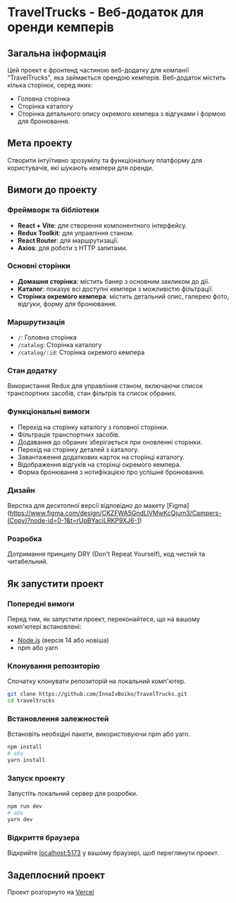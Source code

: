 # TravelTrucks - Веб-додаток для оренди кемперів

## Загальна інформація

Цей проект є фронтенд частиною веб-додатку для компанії "TravelTrucks", яка
займається орендою кемперів. Веб-додаток містить кілька сторінок, серед яких:

- Головна сторінка
- Сторінка каталогу
- Сторінка детального опису окремого кемпера з відгуками і формою для
  бронювання.

## Мета проекту

Створити інтуїтивно зрозумілу та функціональну платформу для користувачів, які
шукають кемпери для оренди.

## Вимоги до проекту

### Фреймворк та бібліотеки

- **React + Vite**: для створення компонентного інтерфейсу.
- **Redux Toolkit**: для управління станом.
- **React Router**: для маршрутизації.
- **Axios**: для роботи з HTTP запитами.

### Основні сторінки

- **Домашня сторінка**: містить банер з основним закликом до дії.
- **Каталог**: показує всі доступні кемпери з можливістю фільтрації.
- **Сторінка окремого кемпера**: містить детальний опис, галерею фото, відгуки,
  форму для бронювання.

### Маршрутизація

- `/`: Головна сторінка
- `/catalog`: Сторінка каталогу
- `/catalog/:id`: Сторінка окремого кемпера

### Стан додатку

Використання Redux для управління станом, включаючи список транспортних засобів,
стан фільтрів та список обраних.

### Функціональні вимоги

- Перехід на сторінку каталогу з головної сторінки.
- Фільтрація транспортних засобів.
- Додавання до обраних зберігається при оновленні сторінки.
- Перехід на сторінку деталей з каталогу.
- Завантаження додаткових карток на сторінці каталогу.
- Відображення відгуків на сторінці окремого кемпера.
- Форма бронювання з нотифікацією про успішне бронювання.

### Дизайн

Верстка для десктопної версії відповідно до макету [Figma]
(https://www.figma.com/design/CKZFWA5GndLlVMwKcQjum3/Campers-(Copy)?node-id=0-1&t=rUpBYaciLRKP9XJ6-1)

### Розробка

Дотримання принципу DRY (Don't Repeat Yourself), код чистий та читабельний.

## Як запустити проект

### Попередні вимоги

Перед тим, як запустити проект, переконайтеся, що на вашому комп'ютері
встановлені:

- [Node.js](https://nodejs.org/) (версія 14 або новіша)
- npm або yarn

### Клонування репозиторію

Спочатку клонувати репозиторій на локальний комп'ютер.

```bash
git clone https://github.com/InnaIvBoiko/TravelTrucks.git
cd traveltrucks
```

### Встановлення залежностей

Встановіть необхідні пакети, використовуючи npm або yarn.

```bash
npm install
# або
yarn install
```

### Запуск проекту

Запустіть локальний сервер для розробки.

```bash
npm run dev
# або
yarn dev
```

### Відкриття браузера

Відкрийте [localhost:5173](http://localhost:5173) у вашому браузері, щоб
переглянути проект.

## Задеплоєний проект

Проект розгорнуто на [Vercel](https://travel-trucks-liart.vercel.app)
